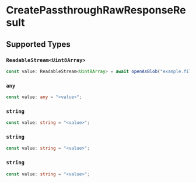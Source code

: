 # CreatePassthroughRawResponseResult


## Supported Types

### `ReadableStream<Uint8Array>`

```typescript
const value: ReadableStream<Uint8Array> = await openAsBlob("example.file");
```

### `any`

```typescript
const value: any = "<value>";
```

### `string`

```typescript
const value: string = "<value>";
```

### `string`

```typescript
const value: string = "<value>";
```

### `string`

```typescript
const value: string = "<value>";
```

